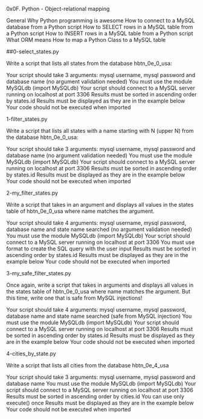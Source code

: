 0x0F. Python - Object-relational mapping

General
Why Python programming is awesome
How to connect to a MySQL database from a Python script
How to SELECT rows in a MySQL table from a Python script
How to INSERT rows in a MySQL table from a Python script
What ORM means
How to map a Python Class to a MySQL table

##0-select_states.py


Write a script that lists all states from the database hbtn_0e_0_usa:

Your script should take 3 arguments: mysql username, mysql password and database name (no argument validation needed)
You must use the module MySQLdb (import MySQLdb)
Your script should connect to a MySQL server running on localhost at port 3306
Results must be sorted in ascending order by states.id
Results must be displayed as they are in the example below
Your code should not be executed when imported


 1-filter_states.py
 
 Write a script that lists all states with a name starting with N (upper N) from the database hbtn_0e_0_usa:

Your script should take 3 arguments: mysql username, mysql password and database name (no argument validation needed)
You must use the module MySQLdb (import MySQLdb)
Your script should connect to a MySQL server running on localhost at port 3306
Results must be sorted in ascending order by states.id
Results must be displayed as they are in the example below
Your code should not be executed when imported


2-my_filter_states.py


Write a script that takes in an argument and displays all values in the states table of hbtn_0e_0_usa where name matches the argument.

Your script should take 4 arguments: mysql username, mysql password, database name and state name searched (no argument validation needed)
You must use the module MySQLdb (import MySQLdb)
Your script should connect to a MySQL server running on localhost at port 3306
You must use format to create the SQL query with the user input
Results must be sorted in ascending order by states.id
Results must be displayed as they are in the example below
Your code should not be executed when imported



3-my_safe_filter_states.py


Once again, write a script that takes in arguments and displays all values in the states table of hbtn_0e_0_usa where name matches the argument. But this time, write one that is safe from MySQL injections!

Your script should take 4 arguments: mysql username, mysql password, database name and state name searched (safe from MySQL injection)
You must use the module MySQLdb (import MySQLdb)
Your script should connect to a MySQL server running on localhost at port 3306
Results must be sorted in ascending order by states.id
Results must be displayed as they are in the example below
Your code should not be executed when imported

4-cities_by_state.py

Write a script that lists all cities from the database hbtn_0e_4_usa

Your script should take 3 arguments: mysql username, mysql password and database name
You must use the module MySQLdb (import MySQLdb)
Your script should connect to a MySQL server running on localhost at port 3306
Results must be sorted in ascending order by cities.id
You can use only execute() once
Results must be displayed as they are in the example below
Your code should not be executed when imported
